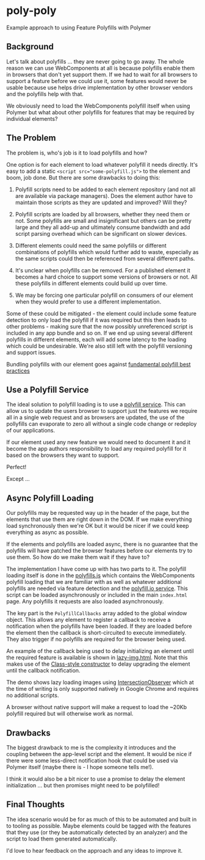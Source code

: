 # poly-poly

Example approach to using Feature Polyfills with Polymer

## Background

Let's talk about polyfills ... they are never going to go away. The whole reason we can use
WebComponents at all is because polyfills enable them in browsers that don't yet support them.
If we had to wait for all browsers to support a feature before we could use it, some features
would never be usable because use helps drive implementation by other browser vendors and the
polyfills help with that.

We obviously need to load the WebComponents polyfill itself when using Polymer but what about
other polyfills for features that may be required by individual elements?

## The Problem

The problem is, who's job is it to load polyfills and how?

One option is for each element to load whatever polyfill it needs directly. It's easy to add
a static `<script src="some-polyfill.js">` to the element and boom, job done. But there are
some drawbacks to doing this:

1. Polyfill scripts need to be added to each element repository (and not all are available
via package managers). Does the element author have to maintain those scripts as they are
updated and improved? Will they?

2. Polyfill scripts are loaded by all browsers, whether they need them or not. Some polyfills
are small and insignificant but others can be pretty large and they all add-up and ultimately
consume bandwidth and add script parsing overhead which can be significant on slower devices.

3. Different elements could need the same polyfills or different combinations of polyfills
which would further add to waste, especially as the same scripts could then be referenced from
several different paths.

3. It's unclear when polyfills can be removed. For a published element it becomes a hard choice
to support some versions of browsers or not. All these polyfills in different elements could 
build up over time.

4. We may be forcing one particular polyfill on consumers of our element when they would
prefer to use a different implementation.

Some of these could be mitigated - the element could include some feature detection to only
load the polyfill if it was required but this then leads to other problems - making sure that
the now possibly unreferenced script is included in any app bundle and so on. If we end up using
several different polyfills in different elements, each will add some latency to the loading
which could be undesirable. We're also still left with the polyfill versioning and support issues.

Bundling polyfills with our element goes against [fundamental polyfill best practices](https://w3ctag.github.io/polyfills/)

## Use a Polyfill Service

The ideal solution to polyfill loading is to use a [polyfill service](https://polyfill.io/v2/docs/).
This can allow us to update the users browser to support just the features we require all in a
single web request and as browsers are updated, the use of the pollyfills can evaporate to zero
all without a single code change or redeploy of our applications.

If our element used any new feature we would need to document it and it become the app authors 
responsibility to load any required polyfill for it based on the browsers they want to support.

Perfect!

Except ...

## Async Polyfill Loading

Our polyfills may be requested way up in the header of the page, but the elements that use them
are right down in the DOM. If we make everything load synchronously then we're OK but it would be
nicer if we could keep everything as async as possible.

If the elements and polyfills are loaded async, there is no guarantee that the polyfills will have
patched the browser features before our elements try to use them. So how do we make them wait if
they have to?

The implementation I have come up with has two parts to it. The polyfill loading itself is done
in the [polyfills.js](./blob/master/polyfills.js) which contains the WebComponents polyfill loading
that we are familiar with as well as whatever additional polyfills are needed via feature detection
and the [polyfill.io service](https://polyfill.io/v2/docs/). This script can be loaded asynchronously
or included in the main `index.html` page. Any polyfills it requests are also loaded asynchronously.

The key part is the `PolyfillCallbacks` array added to the global window object. This allows any
element to register a callback to receive a notification when the polyfills have been loaded. If
they are loaded before the element then the callback is short-circuited to execute immediately.
They also trigger if no polyfills are required for the browser being used.

An example of the callback being used to delay initializing an element until the required feature
is available is shown in [lazy-img.html](./blob/master/lazy-img.html). Note that this makes use of
the [Class-style constructor](https://www.polymer-project.org/1.0/docs/devguide/registering-elements#element-constructor)
to delay upgrading the element until the callback notification.

The demo shows lazy loading images using [IntersectionObserver](https://developers.google.com/web/updates/2016/04/intersectionobserver)
which at the time of writing is only supported natively in Google Chrome and requires no additional
scripts.

A browser without native support will make a request to load the ~20Kb polyfill required but will
otherwise work as normal.

## Drawbacks

The biggest drawback to me is the complexity it introduces and the coupling between the app-level
script and the element. It would be nice if there were some less-direct notification hook that could
be used via Polymer itself (maybe there is - I hope someone tells me!).

I think it would also be a bit nicer to use a promise to delay the element initialization ... but
then promises might need to be polyfilled!

## Final Thoughts

The idea scenario would be for as much of this to be automated and built in to tooling as
possible. Maybe elements could be tagged with the features that they use (or they be automatically
detected by an analyzer) and the script to load them generated automatically.

I'd love to hear feedback on the approach and any ideas to improve it.

